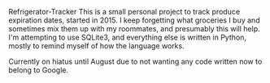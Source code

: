 Refrigerator-Tracker
This is a small personal project to track produce expiration dates, started in 2015.
I keep forgetting what groceries I buy and sometimes mix them up with my roommates, and presumably this will help. I'm attempting to use SQLite3, and everything else is written in Python, mostly to remind myself of how the language works.

Currently on hiatus until August due to not wanting any code written now to belong to Google.
